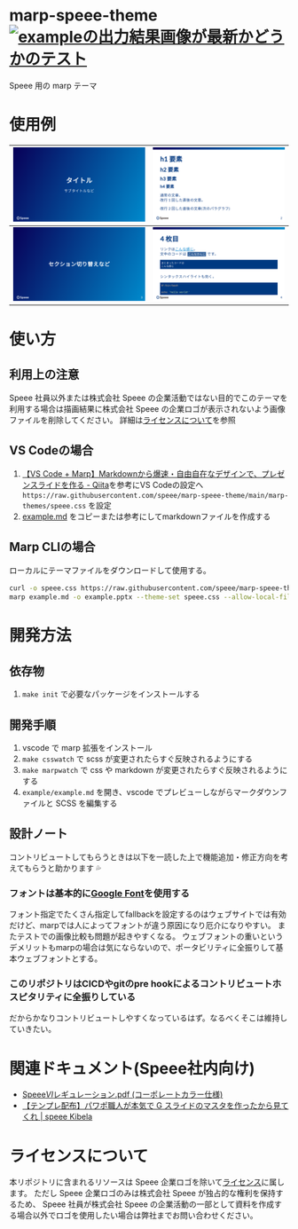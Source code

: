 # marp-speee-theme [![exampleの出力結果画像が最新かどうかのテスト](https://github.com/speee/marp-speee-theme/actions/workflows/test.yml/badge.svg)](https://github.com/speee/marp-speee-theme/actions/workflows/test.yml)

Speee 用の marp テーマ

# 使用例

![](./example/example.001.png) | ![](./example/example.002.png)
:-------------------------:|:-------------------------:
![](./example/example.003.png) | ![](./example/example.004.png)

# 使い方

## 利用上の注意

Speee 社員以外または株式会社 Speee の企業活動ではない目的でこのテーマを利用する場合は描画結果に株式会社 Speee の企業ロゴが表示されないよう画像ファイルを削除してください。
詳細は[ライセンスについて](#ライセンスについて)を参照

## VS Codeの場合

1. [【VS Code \+ Marp】Markdownから爆速・自由自在なデザインで、プレゼンスライドを作る \- Qiita](https://qiita.com/tomo_makes/items/aafae4021986553ae1d8#%E3%82%AB%E3%82%B9%E3%82%BF%E3%83%A0%E3%83%86%E3%83%BC%E3%83%9E%E3%82%92%E4%BD%BF%E3%81%86)を参考にVS Codeの設定へ `https://raw.githubusercontent.com/speee/marp-speee-theme/main/marp-themes/speee.css` を設定
2. [example.md](example/example.md) をコピーまたは参考にしてmarkdownファイルを作成する

## Marp CLIの場合

ローカルにテーマファイルをダウンロードして使用する。

```bash
curl -o speee.css https://raw.githubusercontent.com/speee/marp-speee-theme/main/marp-themes/speee.css
marp example.md -o example.pptx --theme-set speee.css --allow-local-files
```

# 開発方法

## 依存物

1. `make init` で必要なパッケージをインストールする

## 開発手順

1. vscode で marp 拡張をインストール
1. `make csswatch` で scss が変更されたらすぐ反映されるようにする
1. `make marpwatch` で css や markdown が変更されたらすぐ反映されるようにする
3. `example/example.md` を開き、vscode でプレビューしながらマークダウンファイルと SCSS を編集する

## 設計ノート

コントリビュートしてもらうときは以下を一読した上で機能追加・修正方向を考えてもらうと助かります 💦

### フォントは基本的に[Google Font](https://fonts.google.com/)を使用する

フォント指定でたくさん指定してfallbackを設定するのはウェブサイトでは有効だけど、marpでは人によってフォントが違う原因になり厄介になりやすい。
またテストでの画像比較も問題が起きやすくなる。
ウェブフォントの重いというデメリットもmarpの場合は気にならないので、ポータビリティに全振りして基本ウェブフォントとする。

### このリポジトリはCICDやgitのpre hookによるコントリビュートホスピタリティに全振りしている

だからかなりコントリビュートしやすくなっているはず。なるべくそこは維持していきたい。

# 関連ドキュメント(Speee社内向け)

- [Speee*VI*レギュレーション.pdf (コーポレートカラー仕様)](https://drive.google.com/file/d/1m5VzUtWX6JbortXmylHLABrN_RxamyXx/view?usp=sharing)
- [【テンプレ配布】パワポ職人が本気で G スライドのマスタを作ったから見てくれ \| speee Kibela](https://speee.kibe.la/@masayuki_nagayama/22064)

# ライセンスについて

本リポジトリに含まれるリソースは Speee 企業ロゴを除いて[ライセンス](./LICENSE)に属します。
ただし Speee 企業ロゴのみは株式会社 Speee が独占的な権利を保持するため、
Speee 社員が株式会社 Speee の企業活動の一部として資料を作成する場合以外でロゴを使用したい場合は弊社までお問い合わせください。
